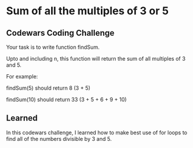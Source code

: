 # Sum of all the multiples of 3 or 5

## Codewars Coding Challenge

Your task is to write function findSum.

Upto and including n, this function will return the sum of all multiples of 3 and 5.

For example:

findSum(5) should return 8 (3 + 5)

findSum(10) should return 33 (3 + 5 + 6 + 9 + 10)

## Learned

In this codewars challenge, I learned how to make best use of for loops to find all of the numbers divisible by 3 and 5.
